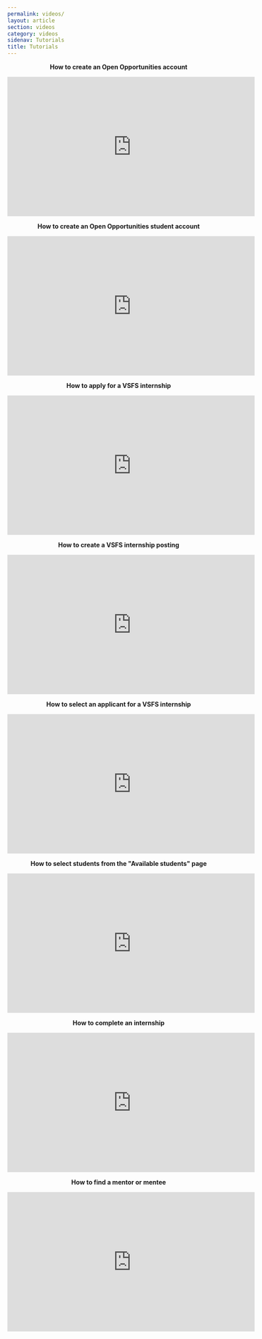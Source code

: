 ```yaml
---
permalink: videos/
layout: article
section: videos
category: videos
sidenav: Tutorials
title: Tutorials
---
```


<p align="center"><b>How to create an Open Opportunities account</b></p>

<p align="center"> 
  <iframe width="560" height="315" src="https://www.youtube.com/embed/9aMFv0XY2MY" title="YouTube video player" frameborder="0" allow="accelerometer; autoplay; clipboard-write; encrypted-media; gyroscope; picture-in-picture" allowfullscreen></iframe>
  </p>
  
  
  <p align="center"><b>How to create an Open Opportunities student account</b></p>

<p align="center"> 
  <iframe width="560" height="315" src="https://www.youtube.com/embed/tzjOqn1hax4" title="YouTube video player" frameborder="0" allow="accelerometer; autoplay; clipboard-write; encrypted-media; gyroscope; picture-in-picture" allowfullscreen></iframe>
  </p>
  
 <p align="center"><b>How to apply for a VSFS internship</b></p>

<p align="center"> 
<iframe width="560" height="315" src="https://www.youtube.com/embed/rigKpml8tE0" title="YouTube video player" frameborder="0" allow="accelerometer; autoplay; clipboard-write; encrypted-media; gyroscope; picture-in-picture" allowfullscreen></iframe>
  </p>
  
  
  <p align="center"><b>How to create a VSFS internship posting</b></p>

<p align="center"> 
  <iframe width="560" height="315" src="https://www.youtube.com/embed/b51j7xyA8Lo" title="YouTube video player" frameborder="0" allow="accelerometer; autoplay; clipboard-write; encrypted-media; gyroscope; picture-in-picture" allowfullscreen></iframe>
  </p>
  
  
  <p align="center"><b>How to select an applicant for a VSFS internship</b></p>

<p align="center">
 <iframe width="560" height="315" src="https://www.youtube.com/embed/0N_qLKErS5U?si=hw9YwGIVxsLrZZa1" title="YouTube video player" frameborder="0" allow="accelerometer; autoplay; clipboard-write; encrypted-media; gyroscope; picture-in-picture; web-share" allowfullscreen></iframe>
 </p>

 <p align="center"><b>How to select students from the "Available students" page</b></p>

<p align="center">
<iframe width="560" height="315" src="https://www.youtube.com/embed/-fX2UJjaaBY?si=mAgbJKPKhjxoZR9L" title="YouTube video player" frameborder="0" allow="accelerometer; autoplay; clipboard-write; encrypted-media; gyroscope; picture-in-picture; web-share" referrerpolicy="strict-origin-when-cross-origin" allowfullscreen></iframe>
</p>
 
  
   <p align="center"><b>How to complete an internship</b></p>

<p align="center"> 
  <iframe width="560" height="315" src="https://www.youtube.com/embed/zwGAHWKuBQI" title="YouTube video player" frameborder="0" allow="accelerometer; autoplay; clipboard-write; encrypted-media; gyroscope; picture-in-picture" allowfullscreen></iframe>
  </p>


<p align="center"><b>How to find a mentor or mentee</b></p>

<p align="center"> 
  <iframe width="560" height="315" src="https://www.youtube.com/embed/qPf3vEWPbPU" title="YouTube video player" frameborder="0" allow="accelerometer; autoplay; clipboard-write; encrypted-media; gyroscope; picture-in-picture" allowfullscreen></iframe>
  </p>
